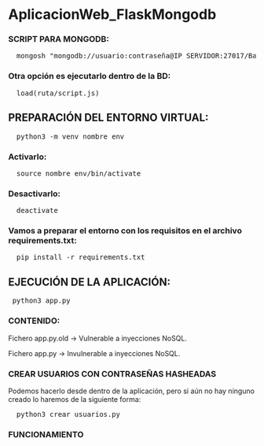 # AplicacionWeb_FlaskMongodb
### SCRIPT PARA MONGODB:
<pre>
  mongosh "mongodb://usuario:contraseña@IP_SERVIDOR:27017/BaseDeDatos" script.js
</pre>
### Otra opción es ejecutarlo dentro de la BD:
<pre>
  load(ruta/script.js)
</pre>
  
## PREPARACIÓN DEL ENTORNO VIRTUAL:

<pre>
  python3 -m venv nombre_env
</pre>

### Activarlo:
<pre>
  source nombre_env/bin/activate
</pre>

### Desactivarlo:
<pre>
  deactivate
</pre>

### Vamos a preparar el entorno con los requisitos en el archivo requirements.txt:
<pre>
  pip install -r requirements.txt
</pre>
## EJECUCIÓN DE LA APLICACIÓN:
<pre> python3 app.py </pre>

### CONTENIDO:
Fichero app.py.old → Vulnerable a inyecciones NoSQL.

Fichero app.py → Invulnerable a inyecciones NoSQL.

### CREAR USUARIOS CON CONTRASEÑAS HASHEADAS
Podemos hacerlo desde dentro de la aplicación, pero si aún no hay ninguno creado lo haremos de la siguiente forma:
<pre>
  python3 crear_usuarios.py
</pre>

### FUNCIONAMIENTO


